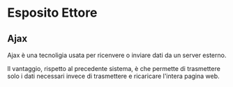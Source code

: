 # Esposito Ettore
## Ajax

Ajax è una tecnoligia usata per ricenvere o inviare dati da un server esterno.

Il vantaggio, rispetto al precedente sistema, è che permette di trasmettere solo i dati necessari
invece di trasmettere e ricaricare l'intera pagina web.
